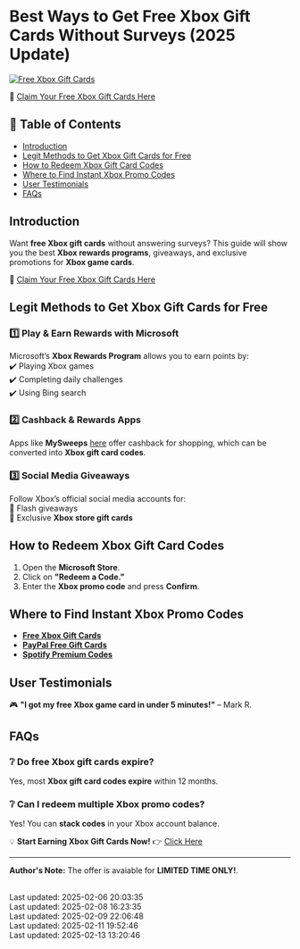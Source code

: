 # Best Ways to Get Free Xbox Gift Cards Without Surveys (2025 Update)  
[![Free Xbox Gift Cards](https://sweeps.my/assets/offer-imgs/RE1Xx20.webp)](https://win.sweeps.my/free-xbox-gift-cards/)

🔗 [Claim Your Free Xbox Gift Cards Here](https://win.sweeps.my/free-xbox-gift-cards/)  

## 📌 Table of Contents  
- [Introduction](#introduction)  
- [Legit Methods to Get Xbox Gift Cards for Free](#legit-methods-to-get-xbox-gift-cards-for-free)  
- [How to Redeem Xbox Gift Card Codes](#how-to-redeem-xbox-gift-card-codes)  
- [Where to Find Instant Xbox Promo Codes](#where-to-find-instant-xbox-promo-codes)  
- [User Testimonials](#user-testimonials)  
- [FAQs](#faqs)  

## Introduction  
Want **free Xbox gift cards** without answering surveys? This guide will show you the best **Xbox rewards programs**, giveaways, and exclusive promotions for **Xbox game cards**.  

🔗 [Claim Your Free Xbox Gift Cards Here](https://win.sweeps.my/free-xbox-gift-cards/)  


## Legit Methods to Get Xbox Gift Cards for Free  
### 1️⃣ Play & Earn Rewards with Microsoft  
Microsoft’s **Xbox Rewards Program** allows you to earn points by:  
✔️ Playing Xbox games  
✔️ Completing daily challenges  
✔️ Using Bing search  

### 2️⃣ Cashback & Rewards Apps  
Apps like **MySweeps** [here](https://sweeps.my) offer cashback for shopping, which can be converted into **Xbox gift card codes**.  

### 3️⃣ Social Media Giveaways  
Follow Xbox’s official social media accounts for:  
📢 Flash giveaways  
🎁 Exclusive **Xbox store gift cards**  

## How to Redeem Xbox Gift Card Codes  
1. Open the **Microsoft Store**.  
2. Click on **"Redeem a Code."**  
3. Enter the **Xbox promo code** and press **Confirm**.  

## Where to Find Instant Xbox Promo Codes  
- [**Free Xbox Gift Cards**](https://win.sweeps.my/free-xbox-gift-cards/)  
- [**PayPal Free Gift Cards**](https://win.sweeps.my/free-paypal-gift-cards/)  
- [**Spotify Premium Codes**](https://win.sweeps.my/free-spotify-premium-code/)  

## User Testimonials  
🎮 **"I got my free Xbox game card in under 5 minutes!"** – Mark R.  

## FAQs  
### ❔ Do free Xbox gift cards expire?  
Yes, most **Xbox gift card codes expire** within 12 months.  

### ❔ Can I redeem multiple Xbox promo codes?  
Yes! You can **stack codes** in your Xbox account balance.  

💡 **Start Earning Xbox Gift Cards Now!** 👉 [Click Here](https://win.sweeps.my/free-xbox-gift-cards/)  

---
**Author's Note:** The offer is avaiable for **LIMITED TIME ONLY!**.

<br>Last updated: 2025-02-06 20:03:35<br>Last updated: 2025-02-08 16:23:35<br>Last updated: 2025-02-09 22:06:48<br>Last updated: 2025-02-11 19:52:46<br>Last updated: 2025-02-13 13:20:46